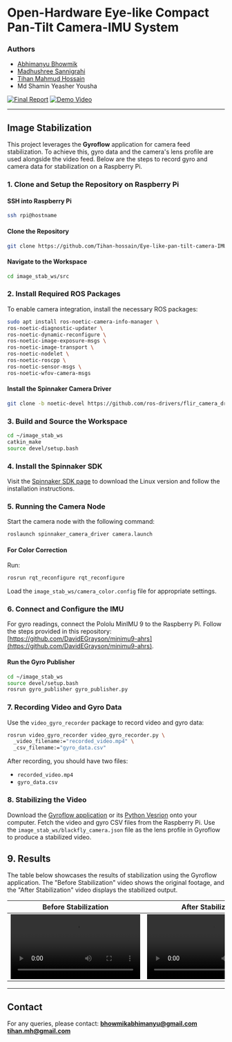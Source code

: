 # Open-Hardware Eye-like Compact Pan-Tilt Camera-IMU System

### Authors
- [Abhimanyu Bhowmik](https://github.com/abhimanyubhowmik)
- [Madhushree Sannigrahi](https://github.com/Madhushree2000)
- [Tihan Mahmud Hossain](https://github.com/Tihan-hossain)
- Md Shamin Yeasher Yousha

[![Final Report](https://img.shields.io/badge/Final-Report-brightgreen)](https://github.com/Tihan-hossain/Eye-like-pan-tilt-camera-IMU-system/blob/main/Aerial_Robotics_Report.pdf)
[![Demo Video](https://img.shields.io/badge/Demo-Video-yellow)](https://docs.google.com/presentation/d/1lmiLqsiifWMmET5kIFi9zD4oFJeV8fzxxEENVJWg-zc/edit?usp=sharing)

---

## Image Stabilization
This project leverages the **Gyroflow** application for camera feed stabilization. To achieve this, gyro data and the camera's lens profile are used alongside the video feed. Below are the steps to record gyro and camera data for stabilization on a Raspberry Pi.

### 1. Clone and Setup the Repository on Raspberry Pi

#### SSH into Raspberry Pi
```bash
ssh rpi@hostname
```

#### Clone the Repository
```bash
git clone https://github.com/Tihan-hossain/Eye-like-pan-tilt-camera-IMU-system.git
```

#### Navigate to the Workspace
```bash
cd image_stab_ws/src
```

### 2. Install Required ROS Packages
To enable camera integration, install the necessary ROS packages:

```bash
sudo apt install ros-noetic-camera-info-manager \
ros-noetic-diagnostic-updater \
ros-noetic-dynamic-reconfigure \
ros-noetic-image-exposure-msgs \
ros-noetic-image-transport \
ros-noetic-nodelet \
ros-noetic-roscpp \
ros-noetic-sensor-msgs \
ros-noetic-wfov-camera-msgs
```

#### Install the Spinnaker Camera Driver
```bash
git clone -b noetic-devel https://github.com/ros-drivers/flir_camera_driver.git
```

### 3. Build and Source the Workspace
```bash
cd ~/image_stab_ws
catkin_make
source devel/setup.bash
```

### 4. Install the Spinnaker SDK
Visit the [Spinnaker SDK page](https://www.teledynevisionsolutions.com/products/spinnaker-sdk/) to download the Linux version and follow the installation instructions.

### 5. Running the Camera Node
Start the camera node with the following command:
```bash
roslaunch spinnaker_camera_driver camera.launch
```

#### For Color Correction
Run:
```bash
rosrun rqt_reconfigure rqt_reconfigure
```

Load the `image_stab_ws/camera_color.config` file for appropriate settings.

### 6. Connect and Configure the IMU
For gyro readings, connect the Pololu MinIMU 9 to the Raspberry Pi. Follow the steps provided in this repository: [https://github.com/DavidEGrayson/minimu9-ahrs](https://github.com/DavidEGrayson/minimu9-ahrs).

#### Run the Gyro Publisher
```bash
cd ~/image_stab_ws
source devel/setup.bash
rosrun gyro_publisher gyro_publisher.py
```

### 7. Recording Video and Gyro Data
Use the `video_gyro_recorder` package to record video and gyro data:
```bash
rosrun video_gyro_recorder video_gyro_recorder.py \
  _video_filename:="recorded_video.mp4" \
  _csv_filename:="gyro_data.csv"
```

After recording, you should have two files:
- `recorded_video.mp4`
- `gyro_data.csv`

### 8. Stabilizing the Video
Download the [Gyroflow application](https://github.com/gyroflow/) or its [Python Vesrion](https://github.com/gyroflow/gyroflow-python) onto your computer. Fetch the video and gyro CSV files from the Raspberry Pi. Use the `image_stab_ws/blackfly_camera.json` file as the lens profile in Gyroflow to produce a stabilized video.

## 9. Results
The table below showcases the results of stabilization using the Gyroflow application. The "Before Stabilization" video shows the original footage, and the "After Stabilization" video displays the stabilized output.

| **Before Stabilization**                                                                                   | **After Stabilization**                                                                                   |
|------------------------------------------------------------------------------------------------------------|-----------------------------------------------------------------------------------------------------------|
| <video src=https://github.com/user-attachments/assets/a3851215-90d3-401a-a828-21f44ca3c404/> | <video src=https://github.com/user-attachments/assets/4715f8c0-b036-4d0f-9292-d359e889599b/> |


---

## Contact
For any queries, please contact:
[<b>bhowmikabhimanyu@gmail.com</b>](mailto:bhowmikabhimanyu@gmail.com)
[<b>tihan.mh@gmail.com</b>](mailto:tihan.mh@gmail.com)



